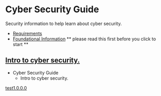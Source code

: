 <link rel="stylesheet" href="https://novaxiophi.github.io/securityplusTraining.githubpages.io/styles.css">

<div>
 
</div>

# Cyber Security Guide

Security information to help learn about cyber security.

- [Requirements](SecurityPlus/requirements.md)
- [Foundational Information](SecurityPlus/foundation.md) ** please read this first before you click to start **

## [Intro to cyber security. ](SecurityPlus/IntroductionToCyberSecurity.md)

* Cyber Security Guide
  * Intro to cyber security. 
<!-- //Todo
update wedsite to look better give it a navigation menu and a nice landing page
 -->
 
 [test1.0.0.0](todo/CheatsheetMarkdown.md)